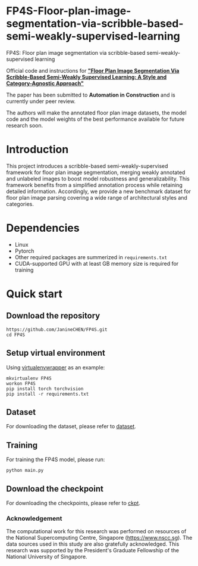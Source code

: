 # FP4S-Floor-plan-image-segmentation-via-scribble-based-semi-weakly-supervised-learning
FP4S: Floor plan image segmentation via scribble-based semi-weakly-supervised learning

Official code and instructions for [**"Floor Plan Image Segmentation Via Scribble-Based Semi-Weakly Supervised Learning: A Style and Category-Agnostic Approach"**](https://papers.ssrn.com/sol3/papers.cfm?abstract_id=4727643)

The paper has been submitted to **Automation in Construction** and is currently under peer review.

The authors will make the annotated floor plan image datasets, the model code and the model weights of the best performance available for future research soon.

# Introduction
This project introduces a scribble-based semi-weakly-supervised framework for floor plan image segmentation, merging weakly annotated and unlabeled images to boost model robustness and generalizability. This framework benefits from a simplified annotation process while retaining detailed information. Accordingly, we provide a new benchmark dataset for floor plan image parsing covering a wide range of architectural styles and categories.

# Dependencies
- Linux
- Pytorch
- Other required packages are summerized in `requirements.txt`
- CUDA-supported GPU with at least GB memory size is required for training

# Quick start
## Download the repository
```
https://github.com/JanineCHEN/FP4S.git
cd FP4S
```
## Setup virtual environment
Using [virtualenvwrapper](https://virtualenvwrapper.readthedocs.io/en/latest/index.html) as an example:
```
mkvirtualenv FP4S
workon FP4S
pip install torch torchvision
pip install -r requirements.txt
```
## Dataset
For downloading the dataset, please refer to <a href="https://github.com/JanineCHEN/FP4S/tree/main/dataset">dataset</a>.


## Training
For training the FP4S model, please run:
```
python main.py
```

## Download the checkpoint
For downloading the checkpoints, please refer to <a href="https://github.com/JanineCHEN/FP4S/tree/main/ckpt">ckpt</a>.

### Acknowledgement
The computational work for this research was performed on resources of the National Supercomputing Centre, Singapore (https://www.nscc.sg). The data sources used in this study are also gratefully acknowledged. This research was supported by the President's Graduate Fellowship of the National University of Singapore.
